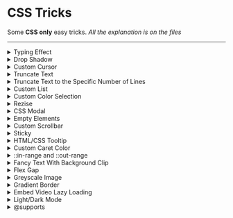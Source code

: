 # CSS Tricks

Some **CSS only** easy tricks.
_All the explanation is on the files_

<hr>

<details>
  <summary>Typing Effect</summary>

```HTML
<div class="typing-demo">
    Hello World!
</div>
```

```CSS
.typing-demo {
    animation: typing 2s steps(12), blink 0.5s step-end infinite alternate;

    white-space: nowrap;
    overflow: hidden;

    border-right: 3px solid;

    font-family: monospace;
    font-size: 2rem;

    width: 12ch;
}

@keyframes typing {
    from {
        width: 0;
    }
}

@keyframes blink {
    50% {
        border-color: transparent;
    }
}
```

</details>

<details>
  <summary>Drop Shadow</summary>

```HTML
<img
    src="images/git-icon-logo-png-transparent.png"
    loading="lazy"
    class="drop-shadow"
    alt="Image with drop-shadow"
    height="120"
/>
```

```CSS
.drop-shadow {
    filter: drop-shadow(0px 0px 8px rgba(238, 238, 238, 0.2));
}
```

</details>

<details>
  <summary>Custom Cursor</summary>

```HTML
<div class="cursor">
    Emoji Cursor
</div>
```

```CSS
.cursor {
    cursor: url("data:image/svg+xml;utf8,<svg xmlns='http://www.w3.org/2000/svg'  width='40' height='48' viewport='0 0 100 100' style='fill:black;font-size:24px;'><text y='50%'>🚀</text></svg>"), auto;
}
```

</details>

<details>
  <summary>Truncate Text</summary>

```HTML
<div class="overflow">
    Lorem, ipsum dolor sit amet consectetur adipisicing elit. Repellat numquam debitis veritatis
    voluptatem voluptate dolorem quibusdam sequi exercitationem ad!
</div>
```

```CSS
.overflow {
    white-space: nowrap;
    overflow: hidden;
    text-overflow: ellipsis;
}
```

</details>

<details>
  <summary>Truncate Text to the Specific Number of Lines</summary>

```HTML
<p class="line-clamp">
    Lorem, ipsum dolor sit amet consectetur adipisicing elit. Repellat numquam debitis veritatis
    voluptatem voluptate dolorem quibusdam sequi exercitationem ad!
</p>
```

```CSS
.line-clamp {
    display: -webkit-box;
    -webkit-box-orient: vertical;
    -webkit-line-clamp: 2;

    overflow: hidden;
}
```

</details>

<details>
  <summary>Custom List</summary>

```HTML
<ul>
    <li>First Item</li>
    <li>Second Item</li>
    <li>Third Item</li>
</ul>
```

```CSS
ul {
    margin: 0 0 0 2em;
    padding: 0;

    display: grid;
    grid-gap: 1.25rem;
}
li {
    line-height: 1.25rem;

    padding-left: 0.5rem;
}
li::marker {
    content: "⯈";
    color: var(--accent);
    font-size: 1.25em;
}
```

</details>

<details>
  <summary>Custom Color Selection</summary>

```HTML
<div class="custom-selection">
    Custom Text Selection
</div>
```

```CSS
.custom-selection::selection {
    background-color: orange;
}
```

</details>

<details>
  <summary>Rezise</summary>

```HTML
<div class="resize">
    <p>
        Lorem ipsum dolor sit amet, consectetur adipisicing elit. Blanditiis similique explicabo hic
        nostrum quia quas, libero eos deleniti quo ipsa iste illum alias reiciendis iusto quasi in
        aliquam accusantium. Dolorem?
    </p>
</div>
```

```CSS
.resize {
    resize: both;
    overflow: auto;
}
```

</details>

<details>
  <summary>CSS Modal</summary>

```HTML
<a href="#modal">Open Modal</a>

<div class="modal" id="modal">
    <div class="modal-content">
        <header>
            <h1>CSS Modal</h1>
            <a href="#" class="close">x</a>
        </header>
        <main>No need for Javascript</main>
    </div>
</div>
```

```CSS
/* The Modal */
.modal {
    visibility: hidden;
    opacity: 0;

    position: fixed;
    top: 0;
    bottom: 0;
    right: 0;
    left: 0;

    display: flex;
    justify-content: center;
    align-items: center;

    background: rgba(0, 0, 0, 0.5);

    transition: all 0.4s;
}

.modal:target {
    visibility: visible;
    opacity: 1;
}

/* The modal box */
.modal-content {
    position: relative;

    width: 480px;
    max-width: 90%;

    background: white;

    color: black;
}
```

</details>

<details>
  <summary>Empty Elements</summary>

```HTML
<div class="box"></div>
<div class="box">Hello there!</div>
```

```CSS
.box {
    background: #000;
}

.box:empty {
    background: #fff;
}
```

</details>

<details>
  <summary>Custom Scrollbar</summary>

```HTML
<div class="custom-scrollbar">
    <div class="content">custom scrollbar</div>
</div>
```

```CSS
.custom-scrollbar {
    overflow: auto;
    display: inline-block;

    height: 200px;
}

.content {
    height: 500px;
}

.custom-scrollbar::-webkit-scrollbar {
    width: 12px;

    background-color: black;
}

.custom-scrollbar::-webkit-scrollbar-track {
    border-radius: 3px;
    background-color: transparent;
}

.custom-scrollbar::-webkit-scrollbar-thumb {
    border-radius: 5px;

    background-color: orange;

    border: 2px solid orange;
}
```

</details>

<details>
  <summary>Sticky</summary>

```HTML
<div class="sticky"></div>
```

```CSS
.sticky {
    position: sticky;

    /* Need a position to work: bottom, top, right, left */
    bottom: 0;
}
```

</details>

<details>
  <summary>HTML/CSS Tooltip</summary>

```HTML
<p>Hover <span class="tooltip" data-tooltip="Hello there!">here</span> to see the tooltip in action</p>
```

```CSS
p {
    position: relative;
}

/* Tooltip box */
.tooltip:before {
    content: attr(data-tooltip);

    position: absolute;
    bottom: 1.2rem;
    left: 10%;
    z-index: 1;

    visibility: hidden;
    opacity: 0;

    background-color: black;

    color: white;

    transition: opacity 0.6s;
}

.tooltip:hover:before {
    opacity: 1;
    visibility: visible;
}
```

</details>

<details>
  <summary>Custom Caret Color</summary>

```HTML
<input type="text" class="caret-color" placeholder="Insert anything" />
```

```CSS
.caret-color {
    caret-color: orange;
}
```

</details>

<details>
  <summary>::in-range and ::out-range</summary>

```HTML
<form class="form">
    <input type="number" name="first" id="first" min="1" max="10" />
</form>
```

```CSS
input:in-range {
    background-color: #37cc8e;
}

input:out-of-range {
    background-color: #cc3737;
}
```

</details>

<details>
  <summary>Fancy Text With Background Clip</summary>

```HTML
<h4>Background Clipping</h4>
```

```CSS
h4 {
    color: transparent;

    background: orange url('https://picsum.photos/seed/picsum/500/300');
    background-clip: text;
    -webkit-background-clip: text;
}
```

</details>

<details>
  <summary>Flex Gap</summary>

```HTML
<div class="boxes">
    <div class="box"></div>
    <div class="box"></div>
    <div class="box"></div>
    <div class="box"></div>
    <div class="box"></div>
    <div class="box"></div>
</div>
```

```CSS
.box {
    background-color: black;
}

.boxes {
    display: flex;
    justify-content: center;
    gap: 15px;
}
```

</details>

<details>
  <summary>Greyscale Image</summary>

```HTML
<img src="https://picsum.photos/id/69/200/150" class="greyscale" alt="Greyscale Image"/>
```

```CSS
.greyscale {
    filter: grayscale(100%);
}
```

</details>

<details>
  <summary>Gradient Border</summary>

```HTML
<div class="gradient-border">
    Lorem ipsum, dolor sit amet consectetur adipisicing elit.
</div>
```

```CSS
.gradient-border {
    padding: 25px 30px;

    border-radius: 10px;
    border: 5px solid transparent;

    position: relative;
    box-sizing: border-box;

    background: white;
    background-clip: padding-box;
}

.gradient-border::before {
    content: '';

    position: absolute;
    top: 0;
    right: 0;
    bottom: 0;
    left: 0;
    z-index: -1;

    margin: -5px;

    border-radius: inherit;

    background: linear-gradient(315deg, #fc5296 0%, #f67062 74%);
}
```

</details>

<details>
  <summary>Embed Video Lazy Loading</summary>

```HTML
<div class="container-video">
    <div class="video-wrapper">
        <iframe
            loading="lazy"
            srcdoc="<style>
            * {
            padding: 0;
            margin: 0;
            overflow: hidden;
            }
            body, html {
                height: 100%;
            }
            img, svg {
                position: absolute;
                width: 100%;
                top: 0;
                bottom: 0;
                margin: auto;
            }
            svg {
                filter: drop-shadow(1px 1px 10px hsl(206.5, 70.7%, 8%));
                transition: all 250ms ease-in-out;
            }
            body:hover svg {
                filter: drop-shadow(1px 1px 10px hsl(206.5, 0%, 10%));
                transform: scale(1.2);
            }
            </style>
            <a href='https://www.youtube.com/embed/aqz-KE-bpKQ?autoplay=1'>
            <img src='https://img.youtube.com/vi/aqz-KE-bpKQ/maxresdefault.jpg' alt='Big Buck Bunny 60fps 4K - Official Blender Foundation Short Film'>
            <svg xmlns='http://www.w3.org/2000/svg' width='64' height='64' viewBox='0 0 24 24' fill='none' stroke='#ffffff' stroke-width='2' stroke-linecap='round' stroke-linejoin='round' class='feather feather-play-circle'><circle cx='12' cy='12' r='10'></circle><polygon points='10 8 16 12 10 16 10 8'></polygon></svg>
            </a>
            "
            src="https://www.youtube.com/embed/aqz-KE-bpKQ"
            title="Big Buck Bunny 60fps 4K - Official Blender Foundation Short Film"
            frameborder="0"
            allow="accelerometer; autoplay; clipboard-write; encrypted-media; gyroscope; picture-in-picture"
            allowfullscreen
        >
        </iframe>
    </div>
</div>
```

```CSS
.container-video {
    width: 100%;
    max-width: 960px;
}

.video-wrapper {
    position: relative;
    padding-bottom: 56.15%;
    height: 0;
    overflow: hidden;
}

iframe {
    position: absolute;
    top: 0;
    left: 0;
    width: 100%;
    height: 100%;
    border: 0;
}
```

</details>

<details>
  <summary>Light/Dark Mode</summary>

```CSS
:root {
    /* Dark Mode Colors */
    --text-dark: #fff;
    --body-dark: #3c3c3c;
    --header-dark: #333;
    --footer-dark: #4f4f4f;
    --shadow-dark: rgba(238, 238, 238, 0.2);

    /* Light Mode Colors */
    --text-light: #3c3c3c;
    --body-light: #fff;
    --header-light: #f4f4f5;
    --footer-light: #e0ecf3;
    --shadow-light: rgba(49, 49, 49, 0.2);
}

/* Load the light/dark mode colors based on the system */
@media (prefers-color-scheme: dark) {
    :root {
        --text: var(--text-dark);
        --body: var(--body-dark);
        --header: var(--header-dark);
        --footer: var(--footer-dark);
        --shadow: var(--shadow-dark);
    }
}

@media (prefers-color-scheme: light) {
    :root {
        --text: var(--text-light);
        --body: var(--body-light);
        --header: var(--header-light);
        --footer: var(--footer-light);
        --shadow: var(--shadow-light);
    }
}

[color-scheme="dark"] {
    --text: var(--text-dark);
    --body: var(--body-dark);
    --header: var(--header-dark);
    --footer: var(--footer-dark);
    --shadow: var(--shadow-dark);
}

[color-scheme="light"] {
    --text: var(--text-light);
    --body: var(--body-light);
    --header: var(--header-light);
    --footer: var(--footer-light);
    --shadow: var(--shadow-light);
}
```

```JS
function getCurrentTheme() {
    let theme = window.matchMedia("(prefers-color-scheme: dark)").matches ? "dark" : "light";
    localStorage.getItem("csstricks.theme") ? (theme = localStorage.getItem("csstricks.theme")) : null;

    return theme;
}

function loadTheme(theme) {
    const root = document.querySelector(":root");
    root.setAttribute("color-scheme", `${theme}`);
}

button.addEventListener("click", () => {
    let theme = getCurrentTheme();

    if (theme === "dark") {
        theme = "light";
    } else {
        theme = "dark";
    }

    localStorage.setItem("csstricks.theme", `${theme}`);
    loadTheme(theme);
});

window.addEventListener("DOMContentLoaded", () => {
    loadTheme(getCurrentTheme());
});
```

</details>

<details>
  <summary>@supports</summary>

```HTML
<div class="background-image">
    <div class="box blur">
        <p>Support to all browsers</p>
    </div>
</div>
```

```CSS
.blur {
    background: rgba(49, 49, 49, 0.2);

    backdrop-filter: blur(10px);
    -webkit-backdrop-filter: blur(10px);
}

@supports (not (backdrop-filter: blur())) and (not (-webkit-backdrop-filter: blur())) {
    .blur {
        background: rgba(255, 255, 255, 0.5);
    }
}
```

</details>